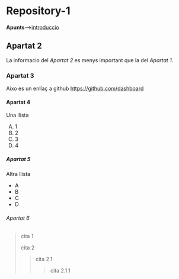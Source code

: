 # Repository-1
<Strong>Apunts</Strong>-->[introduccio](sistemes/processos/01_introduccio.md)
## Apartat 2
La informacio del <em> Apartat 2 </em> es menys important que la del <em>Apartat 1.</em>

### Apartat 3
Aixo es un enllaç a github https://github.com/dashboard

#### Apartat 4
Una llista
<ol type="A">
<li>1
<li>2
<li>3
<li>4
</ol>

##### Apartat 5
Altra llista
<ul>
<li>A
<li>B
<li>C
<li>D
</ul>

###### Apartat 6
>cita 1
>
>cita 2
>>cita 2.1
>>>cita 2.1.1
